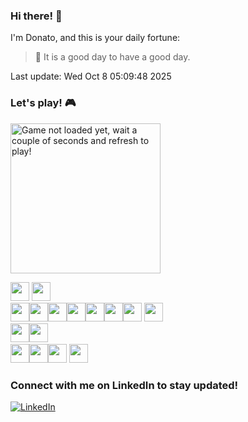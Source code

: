 ### Hi there! 👋

I'm Donato, and this is your daily fortune:

> 🥠 It is a good day to have a good day.

Last update: Wed Oct  8 05:09:48 2025

### Let's play! 🎮

<a href="#"><img src="https://gbaas-readme.fly.dev/state?" alt="Game not loaded yet, wait a couple of seconds and refresh to play!" width="240" height="240" /></a>
<br />

<a href="#"><img src="img/blank.png" width="30"/></a> <a
    href="https://gbaas-readme.fly.dev/buttons/up?callback=https://github.com/aurasphere"><img src="img/up.png" width="30" /></a>
<br><a href="https://gbaas-readme.fly.dev/buttons/left?callback=https://github.com/aurasphere"><img src="img/left.png"
        width="30" /></a><a href="#"><img src="img/blank.png" width="30" /></a><a
    href="https://gbaas-readme.fly.dev/buttons/right?callback=https://github.com/aurasphere"><img src="img/right.png"
        width="30" /></a><a href="#"><img src="img/blank.png" width="30" /></a><a href="#"><img src="img/blank.png" width="30" /></a><a href="#"><img
    src="img/blank.png" width="30" /></a><a href="https://gbaas-readme.fly.dev/buttons/B?callback=https://github.com/aurasphere"><img src="img/B.png" width="30" /></a> <a
    href="https://gbaas-readme.fly.dev/buttons/A?callback=https://github.com/aurasphere"><img src="img/A.png" width="30" /></a>
<br><a href="#"><img src="img/blank.png" width="30" /></a><a href="https://gbaas-readme.fly.dev/buttons/down?callback=https://github.com/aurasphere"><img src="img/down.png" width="30" /></a><a href="#">
<br><img src="img/blank.png" width="30" /></a><a href="#"><img src="img/blank.png" width="30" /></a><a
    href="https://gbaas-readme.fly.dev/buttons/select?callback=https://github.com/aurasphere"><img src="img/select.png"
        height="30" /></a> <a href="https://gbaas-readme.fly.dev/buttons/start?callback=https://github.com/aurasphere"><img
        src="img/start.png" height="30" /></a>

### Connect with me on LinkedIn to stay updated!

[![LinkedIn](https://img.shields.io/badge/LinkedIn-0077B5?style=for-the-badge&logo=linkedin&logoColor=white)](https://www.linkedin.com/in/donato-rimenti-764876132/)
